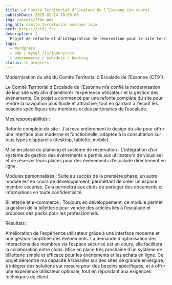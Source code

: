 ```yaml
---
title: Le Comité Territorial d'Escalade de l’Essonne (en cours) 
publishDate: 2025-01-14 10:56:00
img: /assets/ffme.png
img_alt: comite territorial essonne logo
href: https://ct91.fr/
description: |
  Projet de refonte et d'intégaration de réservation pour le site territorial d'escalade de l'essonne.
tags:
  - Wordpress
  - php / mysql /js/jquery/css
  - woocommerce / schedule / booking
status: in_progress
---
```




Modernisation du site du Comité Territorial d’Escalade de l’Essonne (CT91)

Le Comité Territorial d'Escalade de l’Essonne m’a confié la modernisation de leur site web afin d'améliorer l'expérience utilisateur et la gestion des événements. Ce projet a commencé par une refonte complète du site pour rendre la navigation plus fluide et attractive, tout en gardant à l’esprit les besoins spécifiques des membres et des partenaires de l’escalade.

Mes responsabilités :

Refonte complète du site : J’ai revu entièrement le design du site pour offrir une interface plus moderne et fonctionnelle, adaptée à la consultation sur tous types d’appareils (desktop, tablette, mobile).

Mise en place du planning et système de réservation : L’intégration d’un système de gestion des événements a permis aux utilisateurs de visualiser et de réserver leurs places pour des événements d’escalade directement en ligne.

Modules personnalisés : Suite au succès de la première phase, un autre module est en cours de développement, permettant de créer un espace membre sécurisé. Cela permettra aux clubs de partager des documents et informations en toute confidentialité.

Billetterie et e-commerce : Toujours en développement, ce module permet la gestion de la billetterie pour vendre des articles liés à l’escalade et proposer des packs pour les professionnels.

Résultats :

Amélioration de l'expérience utilisateur grâce à une interface moderne et une gestion simplifiée des événements.
La demande d'optimisation des interactions des membres via l’espace sécurisé est en cours, elle facilitera la collaboration entre clubs.
Mise en place très prochaine d’un système de billetterie simple et efficace pour les événements et les achats en ligne.
Ce projet démontre ma capacité à travailler sur des sites de grande envergure, à intégrer des solutions sur mesure pour des besoins spécifiques, et à offrir une expérience utilisateur optimale, tout en répondant aux exigences techniques du client.
